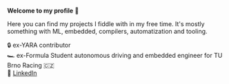 **Welcome to my profile** 👋

Here you can find my projects I fiddle with in my free time. It's mostly something with ML, embedded, compilers, automatization and tooling.

🔒 ex-YARA contributor  
🏎️ ex-Formula Student autonomous driving and embedded engineer for TU Brno Racing 🇨🇿  
🔗 [LinkedIn](https://www.linkedin.com/in/tomaskender/)
